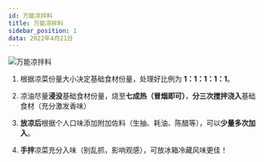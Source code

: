 ```yaml
---
id: 万能凉拌料
title: 万能凉拌料
sidebar_position: 1
data: 2022年4月21日
---
```


![万能凉拌料](https://static.7wate.com/img/2022/04/21/b87155d537f83.png)

1. 根据凉菜份量大小决定基础食材份量，处理好比例为 **1：1：1：1：1**。

2. 凉油尽量**浸没**基础食材份量，烧至**七成热（冒烟即可）**，**分三次搅拌浇入**基础食材（充分激发香味）

3. **放凉后**根据个人口味添加附加佐料（生抽、耗油、陈醋等），可以**少量多次加入**。

4. **手拌**凉菜充分入味（别乱抓，影响观感），可放冰箱冷藏风味更佳！
